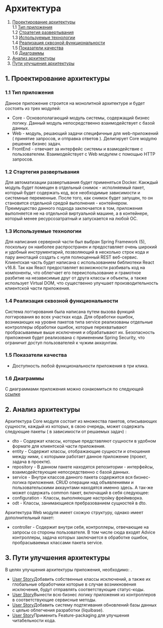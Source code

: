 # Архитектура
1. [Проектирование архитектуры](#type) <br>
  1.1 [Тип приложения](#type) <br>
  1.2 [Стратегия развертывания](#strategy) <br>
  1.3 [Используемые технологии](#technology) <br>
  1.4 [Реализация сквозной функциональности](#throught) <br>
  1.5 [Показатели качества](#quality) <br>
  1.6 [Диаграммы](#diagram) <br>
2. [Анализ архитектуры](#analysis) <br>
3. [Пути улучшения архитектуры](#upgrade) <br>

<a name='type'></a>
## 1. Проектирование архитектуры 
### 1.1 Тип приложения
  Данное приложение строится на монолитной архитектуре и будет состоять из трех модулей:
- Core - Основополагающий модуль системы, содержащий бизнес логику. Данный модуль непосредственно взаимодействует с базой данных.
- Web - модуль, решающий задачи специфичные для web-приложений ( принятие запросов, и отправка ответов ). Делигирует Core модулю решение бизнес задач.
- FrontEnd - отвечает за интерфейс системы и взамодействие с пользователем. Взаимодействует с Web модулем с помощью HTTP запросов.
 
<a name='strategy'></a>
### 1.2 Стартегия развертывания
  Для автоматизации развертывания будет применяться Docker. Какждый модуль будет помещен в отдельный снимок - исполняемый пакет, который будет содержать код, все необходимые зависимости и системные переменные. После того, как снимок будет запущен, то он становится отдельной средой выполнения - контейнером. Преимущество данного подхода заключается в том, приложения выполняется не на отдельной виртуальной машине, а в контейнере, который менее ресурсозатратный и запускается на любой ОС.
  
<a name='technology'></a>
### 1.3 Используемые технологии
  Для написания серверной части был выбран Spring Framework (5), поскольку он наиболее распространен и предоставляет очень широкий и удобный инструментарий, позволяющий в несколько строк кода и пару аннотаций создать с нуля полноценный REST веб-сервис. 
  Клиентская часть будет написана с использованием библиотеки React v16.8. Так как React предоставляет возможности разбивать код на компоненты, что облегчает его переиспользование и грамотное разбитие на независимые друг от друга классы и объекты, а также использует Virtual DOM, что существенно улучшает производительность клиентской части приложения.
<a name="throught"></a>
### 1.4 Реализация сквозной функциональности
  Система логгирования была написана путем вызова функций логгирования во всех участках кода. Для обработки ошибок, возникающих на уровне пакетов типа service реализованы отдельные контроллеры обработки ошибок, которые перехватывают пробрасываемые выше исключения и обрабатывают их. 
  Безопасность приложения будет реализована с примененим Spring Security, что ограничит доступ пользователей к чужим аккаунтам.
  
<a name="quality"></a>
### 1.5 Показатели качества
  - Доступность любой функциональности приложения в три клика.
  
<a name="diagrams"></a>
### 1.6 Диаграммы
  С диаграммами приложения можно ознакомиться по следующей [ссылке](https://github.com/evgenyv13/LaborExchange/blob/master/documentation/diagram.md)

<a name="analysis"></a>
## 2. Анализ архитектуры
  Архитектура Core модуля состоит из множества пакетов, описывающих сущности, каждый из которых, в свою очередь, может содержать следующие пакеты ( в зависимости от решаемых задач) :
  - dto - Содержат классы, которые представляют сущности в удобном формате для клиентской части приложения.
  - entity - Содержит классы, отображающие сущности и отношения между ними, с которыми работает данное приложение (проект, задача в проекте).
  - repository - В данном пакете находятся репозитории - интерфейсы, взаимодействующие непосредственно с базой данных.
  - service - Внутри классов данного пакета содержится вся бизнес-логика приложения. CRUD операции над объявлениями и пользовательскими аккаунтами находятся именно здесь.
  А так-же может содержать common пакет, включащий в себя следующее:
  - configuration - Классы, выполняющие настройку фреймворка.
  - odt - Классы, занимающиеся пребразованием сущностей в dto.

  
 Архитектура Web модуля имеет схожую структуру, однако имеет дополнительный пакет:
   - controller - Содержит внутри себя, контроллеры, отвечающие на запросы со стороны пользователя. 
 В том числе сюда входят Advice контроллеры, задача которых заключается в обработке ошибок, пробрасываемых классами пакета service.
 
 <a name="upgrade"></a>
## 3. Пути улучшения архитектуры
В целях улучшения архитектуры приложения, необходимо: .
  - [User Story](https://trello.com/c/K7ikv2xy/59-3%D0%BA%D0%B0%D0%BA-%D1%80%D0%B0%D0%B7%D1%80%D0%B0%D0%B1%D0%BE%D1%82%D1%87%D0%B8%D0%BA-%D1%8F-%D1%85%D0%BE%D1%87%D1%83-%D0%B4%D0%BE%D0%B1%D0%B0%D0%B2%D0%B8%D1%82%D1%8C-%D1%81%D0%BE%D0%B1%D1%81%D1%82%D0%B2%D0%B5%D0%BD%D0%BD%D1%8B%D0%B5-%D0%BA%D0%BB%D0%B0%D1%81%D1%81%D1%8B-%D0%B8%D1%81%D0%BA%D0%BB%D1%8E%D1%87%D0%B5%D0%BD%D0%B8%D0%B9-%D0%B0-%D1%82%D0%B0%D0%BA%D0%B6%D0%B5-%D0%B8%D1%85-%D0%B3%D0%BB%D0%BE%D0%B1%D0%B0%D0%BB%D1%8C%D0%BD%D1%8B%D0%B5-%D0%BE%D0%B1%D1%80%D0%B0%D0%B1%D0%BE%D1%82%D1%87%D0%B8%D0%BA%D0%B8-%D0%BA%D0%BE%D1%82%D0%BE%D1%80%D1%8B%D0%B5-%D0%B2-%D1%81%D0%BB%D1%83%D1%87%D0%B0%D0%B5-%D0%B2%D0%BE%D0%B7%D0%BD%D0%B8%D0%BA%D0%BD%D0%BE%D0%B2%D0%B5%D0%BD%D0%B8%D1%8F)Добавить собственные классы исключений, а также их глобальные обработчики которые в случае возникновения исключения, будут отправлять соответствующие статус-коды.
  - [User Story](https://trello.com/c/3wyZpFfG/60-3%D0%BA%D0%B0%D0%BA-%D1%80%D0%B0%D0%B7%D1%80%D0%B0%D0%B1%D0%BE%D1%82%D1%87%D0%B8%D0%BA-%D1%8F-%D1%85%D0%BE%D1%87%D1%83-%D0%B2%D1%8B%D0%BD%D0%B5%D1%81%D1%82%D0%B8-%D0%B2%D1%81%D1%8E-%D0%B1%D0%B8%D0%B7%D0%BD%D0%B5%D1%81-%D0%BB%D0%BE%D0%B3%D0%B8%D0%BA%D1%83-%D0%BF%D1%80%D0%B8%D0%BB%D0%BE%D0%B6%D0%B5%D0%BD%D0%B8%D1%8F-%D0%B8%D0%B7-%D0%BA%D0%BE%D0%BD%D1%82%D1%80%D0%BE%D0%BB%D0%BB%D0%B5%D1%80%D0%BE%D0%B2-%D0%B2-%D1%81%D0%BE%D0%BE%D1%82%D0%B2%D0%B5%D1%82%D1%81%D1%82%D0%B2%D1%83%D1%8E%D1%89%D0%B8%D0%B5-%D1%81%D0%B5%D1%80%D0%B2%D0%B8%D1%81%D0%BD%D1%8B%D0%B5-%D0%BC%D0%B5%D1%82%D0%BE%D0%B4%D1%8B-%D0%B4%D0%BB%D1%8F-%D1%82%D0%BE%D0%B3%D0%BE-%D1%87%D1%82%D0%BE%D0%B1%D1%8B-%D0%B0)Вынести всю бизнес логику приложения из контроллеров в соответствующие сервисные методы.
  - [User Story](https://trello.com/c/1xN2cLUa/61-3%D0%BA%D0%B0%D0%BA-%D1%80%D0%B0%D0%B7%D1%80%D0%BE%D0%B1%D0%BE%D1%82%D1%87%D0%B8%D0%BA-%D1%8F-%D1%85%D0%BE%D1%87%D1%83-%D0%B4%D0%BE%D0%B1%D0%B0%D0%B2%D0%B8%D1%82%D1%8C-%D1%81%D0%B8%D1%81%D1%82%D0%B5%D0%BC%D1%83-%D0%BF%D0%BE%D0%B4%D1%82%D1%8F%D0%B3%D0%B8%D0%B2%D0%B0%D0%BD%D0%B8%D1%8F-%D0%BE%D0%B1%D0%BD%D0%BE%D0%B2%D0%BB%D0%B5%D0%BD%D0%B8%D0%B9-%D0%B1%D0%B0%D0%B7%D1%8B-%D0%B4%D0%B0%D0%BD%D0%BD%D1%8B%D1%85-%D0%B4%D0%BB%D1%8F-%D1%82%D0%BE%D0%B3%D0%BE-%D1%87%D1%82%D0%BE%D0%B1%D1%8B-%D0%BE%D0%B1%D0%BB%D0%B5%D0%B3%D1%87%D0%B8%D1%82%D1%8C-%D1%80%D0%B0%D0%B7%D1%80%D0%B0%D0%B1%D0%BE%D1%82%D0%BA%D1%83)Добавить систему подтягивания обновлений базы данных с целью облегчения разработки (liquibase).
  - [User Story](https://trello.com/c/9N0Qnlew/62-1%D0%BA%D0%B0%D0%BA-%D1%80%D0%B0%D0%B7%D1%80%D0%B0%D0%B1%D0%BE%D1%82%D1%87%D0%B8%D0%BA-%D1%8F-%D1%85%D0%BE%D1%87%D1%83-%D0%BF%D1%80%D0%B8%D0%BC%D0%B5%D0%BD%D0%B8%D1%82%D1%8C-feature-pack%D0%B0ging-%D0%B4%D0%BB%D1%8F-%D1%82%D0%BE%D0%B3%D0%BE-%D1%87%D1%82%D0%BE%D0%B1%D1%8B-%D1%83%D0%BB%D1%83%D1%87%D1%88%D0%B8%D1%82%D1%8C-%D1%87%D0%B8%D1%82%D0%B0%D0%B1%D0%B5%D0%BB%D1%8C%D0%BD%D0%BE%D1%81%D1%82%D1%8C-%D0%BA%D0%BE%D0%B4%D0%B0)Применить Feature-packаging для улучшения читабельности кода.
